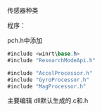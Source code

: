 传感器种类





程序：

pch.h中添加

```c#
#include <winrt\base.h>
#include "ResearchModeApi.h"

#include "AccelProcessor.h"
#include "GyroProcessor.h"
#include "MagProcessor.h"
```



主要编辑
dll默认生成的.c和.h